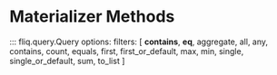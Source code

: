 
# Materializer Methods

::: fliq.query.Query
    options:
        filters: [
            __contains__, __eq__, aggregate, all, any, contains, count, equals, first, first_or_default, max, min, single, single_or_default, sum, to_list 
        ]   
